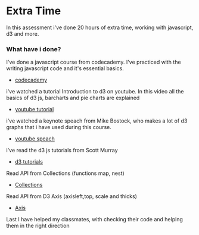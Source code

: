 # Extra Time
In this assessment i've done 20 hours of extra time, working with javascript, d3 and more.

### What have i done? 

I've done a javascript course from codecademy. I've practiced with the writing javascript code and it's essential basics.
* [codecademy](https://www.codecademy.com/en/courses/learn-javascript/lessons/introduction-to-javascript/exercises/types?action=resume)

i've watched a tutorial Introduction to d3 on youtube. In this video all the basics of d3 js, barcharts and pie charts are explained
* [youtube tutorial](https://www.youtube.com/watch?v=8jvoTV54nXw)

i've watched a keynote speach from Mike Bostock, who makes a lot of d3 graphs that i have used during this course.
* [youtube speach](https://www.youtube.com/watch?v=aT4JvF7sglg)

i've read the d3 js tutorials from Scott Murray
* [d3 tutorials](http://alignedleft.com/tutorials/d3)

Read API from Collections (functions map, nest)
* [Collections](https://github.com/d3/d3-collection/blob/master/README.md)

Read API from D3 Axis (axisleft,top, scale and thicks)
* [Axis](https://github.com/d3/d3-axis)

Last I have helped my classmates, with checking their code and helping them in the right direction

